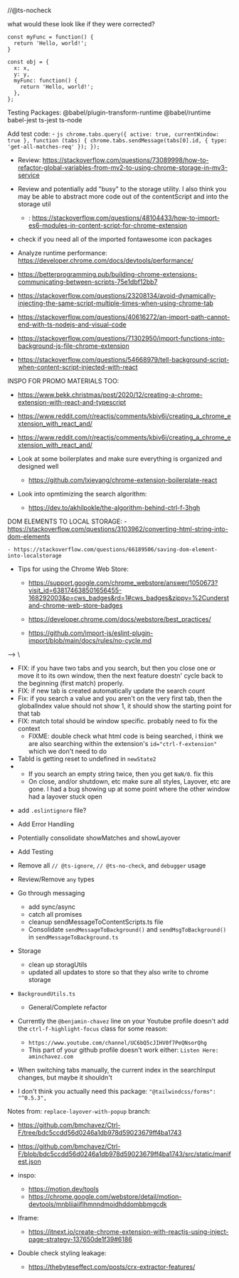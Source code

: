 //@ts-nocheck

what would these look like if they were corrected?

```
const myFunc = function() {
  return 'Hello, world!';
}

```

```
const obj = {
  x: x,
  y: y,
  myFunc: function() {
    return 'Hello, world!';
  },
};
```


Testing Packages:
@babel/plugin-transform-runtime
@babel/runtime
babel-jest
ts-jest
ts-node

Add test code: - `js
      chrome.tabs.query({ active: true, currentWindow: true }, function (tabs) {
        chrome.tabs.sendMessage(tabs[0].id, { type: 'get-all-matches-req' });
      });
    `

- Review: https://stackoverflow.com/questions/73089998/how-to-refactor-global-variables-from-mv2-to-using-chrome-storage-in-mv3-service

- Review and potentially add "busy" to the storage utility. I also think you may be able to abstract more code out of the contentScript and into the storage util

  - : https://stackoverflow.com/questions/48104433/how-to-import-es6-modules-in-content-script-for-chrome-extension

- check if you need all of the imported fontawesome icon packages

- Analyze runtime performance: https://developer.chrome.com/docs/devtools/performance/

- https://betterprogramming.pub/building-chrome-extensions-communicating-between-scripts-75e1dbf12bb7

- https://stackoverflow.com/questions/23208134/avoid-dynamically-injecting-the-same-script-multiple-times-when-using-chrome-tab

- https://stackoverflow.com/questions/40616272/an-import-path-cannot-end-with-ts-nodejs-and-visual-code

- https://stackoverflow.com/questions/71302950/import-functions-into-background-js-file-chrome-extension

- https://stackoverflow.com/questions/54668979/tell-background-script-when-content-script-injected-with-react

INSPO FOR PROMO MATERIALS TOO:

- https://www.bekk.christmas/post/2020/12/creating-a-chrome-extension-with-react-and-typescript

- https://www.reddit.com/r/reactjs/comments/kbiv6i/creating_a_chrome_extension_with_react_and/

- https://www.reddit.com/r/reactjs/comments/kbiv6i/creating_a_chrome_extension_with_react_and/

- Look at some boilerplates and make sure everything is organized and designed well

  - https://github.com/lxieyang/chrome-extension-boilerplate-react

- Look into opmtimizing the search algorithm:
  - https://dev.to/akhilpokle/the-algorithm-behind-ctrl-f-3hgh

DOM ELEMENTS TO LOCAL STORAGE: - https://stackoverflow.com/questions/3103962/converting-html-string-into-dom-elements

    - https://stackoverflow.com/questions/66189506/saving-dom-element-into-localstorage

- Tips for using the Chrome Web Store:

  - https://support.google.com/chrome_webstore/answer/1050673?visit_id=638174638501656455-168292003&p=cws_badges&rd=1#cws_badges&zippy=%2Cunderstand-chrome-web-store-badges
  - https://developer.chrome.com/docs/webstore/best_practices/

  - https://github.com/import-js/eslint-plugin-import/blob/main/docs/rules/no-cycle.md

 <!--// ESLINT: -->
<!-- //- FIX: if no matches are found, the searchLayover just closes. this should not happen -->

<!-- //- Fix: if findValue === ' '
   // - Make the functionality match that of the native broswer find. test for difference on benjamin-chavez.com -->

<!-- //- FIX: restore highlights if single tab reloaded -->
<!-- //- fix: when no matches or when search string === "", be sure to set count to 0 -->
<!-- //- FIX: there are some bugs around the style being injected or not - might be better to leave style injected and remove spans instead of removing style and leaving spans. this will fix any weird spacing that could occur as well. -->
<!-- //- Remove all matches on hard reset or at least don't show them -->
<!-- //- showMatches is getting stuck sometimes without showLayover and sometimes showMatches won't toggle off -->
<!-- //- NextMatch() doesn't send updated state to background ever -->
<!-- //- Escape key doesn't work quite right. i think it only toggles one thing in the background script maybe. review it. -->
<!-- //- Update Store to hold windows -->
<!-- //- Add PrevMatch logic -->
<!-- //- `htmlUtils.ts`
  <!-- //- remove `@ts-ignore` -->
  <!-- //- remove `any` types --> -->
  <!-- //- You might be injecting the style a bunch of times on each page -->\

- FIX: if you have two tabs and you search, but then you close one or move it to its own window, then the next feature doestn' cycle back to the beginning (first match) properly.
- FIX: if new tab is created automatically update the search count
- Fix: if you search a value and you aren't on the very first tab, then the globalIndex value should not show 1, it should show the starting point for that tab
- FIX: match total should be window specific. probably need to fix the context
  - FIXME: double check what html code is being searched, i think we are also searching within the extension's `id="ctrl-f-extension"` which we don't need to do
- TabId is getting reset to undefined in `newState2`
- - If you search an empty string twice, then you get `NaN/0`. fix this
  - On close, and/or shutdown, etc make sure all styles, Layover, etc are gone. I had a bug showing up at some point where the other window had a layover stuck open
<!-- -// Fix styling so that it is consistent accross pages -->

- add `.eslintignore` file?
- Add Error Handling
- Potentially consolidate showMatches and showLayover
- Add Testing
- Remove all `// @ts-ignore`, `// @ts-no-check`, and `debugger` usage
- Review/Remove `any` types
- Go through messaging
  - add sync/async
  - catch all promises
  - cleanup sendMessageToContentScripts.ts file
  - Consolidate `sendMessageToBackground()` and `sendMsgToBackground()` in `sendMessageToBackground.ts`
- Storage
    - clean up storagUtils
    - updated all updates to store so that they also write to chrome storage

- `BackgroundUtils.ts`
  - General/Complete refactor

<!-- //- Look into updating the codebase with the `activeTab` permission. You might be able to clean a few things up through using the permission. -->
- Currently the `@benjamin-chavez` line on your Youtube profile doesn't add the `ctrl-f-highlight-focus` class for some reason:
  - `https://www.youtube.com/channel/UC6bQ5cJIHV0f7PeQNsorQhg`
  - This part of your github profile doesn't work either: `Listen Here: aminchavez.com`
- When switching tabs manually, the current index in the searchInput changes, but maybe it shouldn't

- I don't think you actually need this package: `"@tailwindcss/forms": "^0.5.3",`

Notes from: `replace-layover-with-popup` branch:
  - https://github.com/bmchavez/Ctrl-F/tree/bdc5ccdd56d0246a1db978d59023679ff4ba1743
  - https://github.com/bmchavez/Ctrl-F/blob/bdc5ccdd56d0246a1db978d59023679ff4ba1743/src/static/manifest.json


  - inspo:
    - https://motion.dev/tools
    - https://chrome.google.com/webstore/detail/motion-devtools/mnbliiaiiflhmnndmoidhddombbmgcdk

  - Iframe:
    - https://itnext.io/create-chrome-extension-with-reactjs-using-inject-page-strategy-137650de1f39#6186


- Double check styling leakage:
  - https://thebyteseffect.com/posts/crx-extractor-features/
